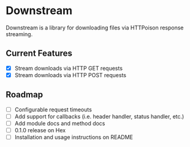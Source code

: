 # Downstream

Downstream is a library for downloading files via HTTPoison response streaming.

## Current Features

- [x] Stream downloads via HTTP GET requests
- [x] Stream downloads via HTTP POST requests

## Roadmap

- [ ] Configurable request timeouts
- [ ] Add support for callbacks (i.e. header handler, status handler, etc.)
- [ ] Add module docs and method docs
- [ ] 0.1.0 release on Hex
- [ ] Installation and usage instructions on README
